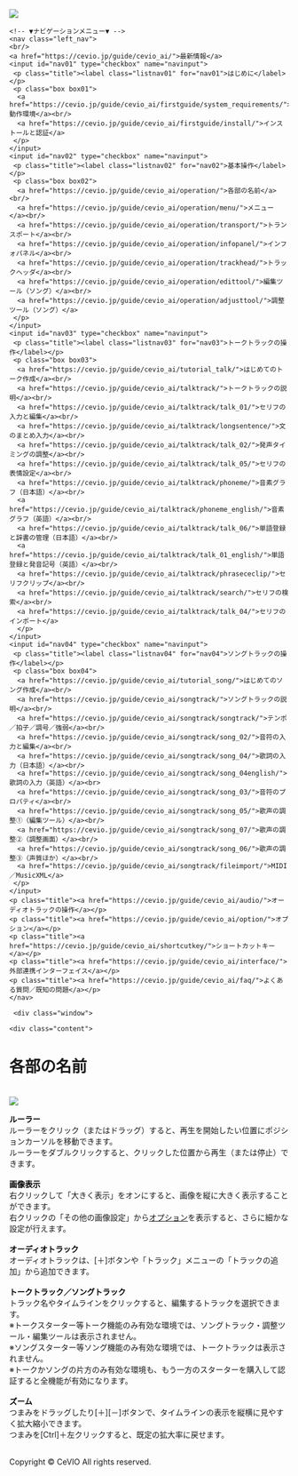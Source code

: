 <!doctype html>
<html>
<head>
   <meta charset="utf-8"/>
   <title>CeVIO AI ユーザーズガイド ┃ 各部の名前</title>
   <link rel="stylesheet" href="../css/style.css">
</head>

<body>
   <!-- ▼ヘッダー▼ -->
    <div class="header">
  <img src="https://cevio.jp/guide/cevio_ai/image/header_image_title.png">
</div>   <!-- ▲ヘッダー▲ -->
   <main class="main">

   <!-- ▼ナビゲーションメニュー▼ -->
    <!-- ▼ナビゲーションメニュー▼ -->
    <nav class="left_nav">
    <br/>
    <a href="https://cevio.jp/guide/cevio_ai/">最新情報</a>
    <input id="nav01" type="checkbox" name="navinput">
     <p class="title"><label class="listnav01" for="nav01">はじめに</label></p>
     <p class="box box01">
      <a href="https://cevio.jp/guide/cevio_ai/firstguide/system_requirements/">動作環境</a><br/>
      <a href="https://cevio.jp/guide/cevio_ai/firstguide/install/">インストールと認証</a>
     </p>
    </input>
    <input id="nav02" type="checkbox" name="navinput">
     <p class="title"><label class="listnav02" for="nav02">基本操作</label></p>
     <p class="box box02">
      <a href="https://cevio.jp/guide/cevio_ai/operation/">各部の名前</a><br/>
      <a href="https://cevio.jp/guide/cevio_ai/operation/menu/">メニュー</a><br/>
      <a href="https://cevio.jp/guide/cevio_ai/operation/transport/">トランスポート</a><br/>
      <a href="https://cevio.jp/guide/cevio_ai/operation/infopanel/">インフォパネル</a><br/>
      <a href="https://cevio.jp/guide/cevio_ai/operation/trackhead/">トラックヘッダ</a><br/>
      <a href="https://cevio.jp/guide/cevio_ai/operation/edittool/">編集ツール（ソング）</a><br/>
      <a href="https://cevio.jp/guide/cevio_ai/operation/adjusttool/">調整ツール（ソング）</a>
     </p>
    </input>
    <input id="nav03" type="checkbox" name="navinput">
     <p class="title"><label class="listnav03" for="nav03">トークトラックの操作</label></p>
     <p class="box box03">
      <a href="https://cevio.jp/guide/cevio_ai/tutorial_talk/">はじめてのトーク作成</a><br/>
      <a href="https://cevio.jp/guide/cevio_ai/talktrack/">トークトラックの説明</a><br/>
      <a href="https://cevio.jp/guide/cevio_ai/talktrack/talk_01/">セリフの入力と編集</a><br/>
      <a href="https://cevio.jp/guide/cevio_ai/talktrack/longsentence/">文のまとめ入力</a><br/>
      <a href="https://cevio.jp/guide/cevio_ai/talktrack/talk_02/">発声タイミングの調整</a><br/>
      <a href="https://cevio.jp/guide/cevio_ai/talktrack/talk_05/">セリフの表情設定</a><br/>
      <a href="https://cevio.jp/guide/cevio_ai/talktrack/phoneme/">音素グラフ（日本語）</a><br/>
      <a href="https://cevio.jp/guide/cevio_ai/talktrack/phoneme_english/">音素グラフ（英語）</a><br/>
      <a href="https://cevio.jp/guide/cevio_ai/talktrack/talk_06/">単語登録と辞書の管理（日本語）</a><br/>
      <a href="https://cevio.jp/guide/cevio_ai/talktrack/talk_01_english/">単語登録と発音記号（英語）</a><br/>
      <a href="https://cevio.jp/guide/cevio_ai/talktrack/phrasececlip/">セリフクリップ</a><br/>
      <a href="https://cevio.jp/guide/cevio_ai/talktrack/search/">セリフの検索</a><br/>
      <a href="https://cevio.jp/guide/cevio_ai/talktrack/talk_04/">セリフのインポート</a>
      </p>
    </input>
    <input id="nav04" type="checkbox" name="navinput">
     <p class="title"><label class="listnav04" for="nav04">ソングトラックの操作</label></p>
     <p class="box box04">
      <a href="https://cevio.jp/guide/cevio_ai/tutorial_song/">はじめてのソング作成</a><br/>
      <a href="https://cevio.jp/guide/cevio_ai/songtrack/">ソングトラックの説明</a><br/>
      <a href="https://cevio.jp/guide/cevio_ai/songtrack/songtrack/">テンポ／拍子／調号／強弱</a><br/>
      <a href="https://cevio.jp/guide/cevio_ai/songtrack/song_02/">音符の入力と編集</a><br/>
      <a href="https://cevio.jp/guide/cevio_ai/songtrack/song_04/">歌詞の入力（日本語）</a><br/>
      <a href="https://cevio.jp/guide/cevio_ai/songtrack/song_04english/">歌詞の入力（英語）</a><br>
      <a href="https://cevio.jp/guide/cevio_ai/songtrack/song_03/">音符のプロパティ</a><br/>
      <a href="https://cevio.jp/guide/cevio_ai/songtrack/song_05/">歌声の調整①（編集ツール）</a><br/>
      <a href="https://cevio.jp/guide/cevio_ai/songtrack/song_07/">歌声の調整②（調整画面）</a><br/>
      <a href="https://cevio.jp/guide/cevio_ai/songtrack/song_06/">歌声の調整③（声質ほか）</a><br/>
      <a href="https://cevio.jp/guide/cevio_ai/songtrack/fileimport/">MIDI／MusicXML</a>
     </p>
    </input>
    <p class="title"><a href="https://cevio.jp/guide/cevio_ai/audio/">オーディオトラックの操作</a></p>
    <p class="title"><a href="https://cevio.jp/guide/cevio_ai/option/">オプション</a></p>
    <p class="title"><a href="https://cevio.jp/guide/cevio_ai/shortcutkey/">ショートカットキー</a></p>
    <p class="title"><a href="https://cevio.jp/guide/cevio_ai/interface/">外部連携インターフェイス</a></p>
    <p class="title"><a href="https://cevio.jp/guide/cevio_ai/faq/">よくある質問／既知の問題</a></p>
    </nav>
<!-- ▲ナビゲーションメニュー▲ -->   <!-- ▲ナビゲーションメニュー▲ -->

     <div class="window">
   <!-- ▼コンテンツ要素▼ -->
    <div class="content">
<h1>各部の名前</h1>
<br/>
<div class="main_text">
<div><img src="../image/002_w.png" border='0'/></div>

<b><font color='#000000'>ルーラー</font></b><br/>
ルーラーをクリック（またはドラッグ）すると、再生を開始したい位置にポジションカーソルを移動できます。<br/>
ルーラーをダブルクリックすると、クリックした位置から再生（または停止）できます。<br/>
<br/>
<b><font color='#000000'>画像表示</font></b><br/>
右クリックして「大きく表示」をオンにすると、画像を縦に大きく表示することができます。<br/>
右クリックの「その他の画像設定」から<a href='https://cevio.jp/guide/cevio_ai/option'>オプション</a>を表示すると、さらに細かな設定が行えます。<br/>
<br/>
<b><font color='#000000'>オーディオトラック</font></b><br/>
オーディオトラックは、[＋]ボタンや「トラック」メニューの「トラックの追加」から追加できます。<br/>
<br/>
<b><font color='#000000'>トークトラック／ソングトラック</font></b><br/>
トラック名やタイムラインをクリックすると、編集するトラックを選択できます。<br/>
※トークスターター等トーク機能のみ有効な環境では、ソングトラック・調整ツール・編集ツールは表示されません。<br/>
※ソングスターター等ソング機能のみ有効な環境では、トークトラックは表示されません。<br/>
※トークかソングの片方のみ有効な環境も、もう一方のスターターを購入して認証すると全機能が有効になります。<br/>
<br/>
<b><font color='#000000'>ズーム</font></b><br/>
つまみをドラッグしたり[＋][－]ボタンで、タイムラインの表示を縦横に見やすく拡大縮小できます。<br/>
つまみを[Ctrl]＋左クリックすると、既定の拡大率に戻せます。<br/>
<br/>

</div>
</div>
   <!-- ▲コンテンツ要素▲ -->
  </div>
  </main>
    
</body>

 <!-- ▼フッター▼ -->
  <div class="footer">
 <p>Copyright © CeVIO All rights reserved.</p>
</div>
 <!-- ▲フッター▲ -->